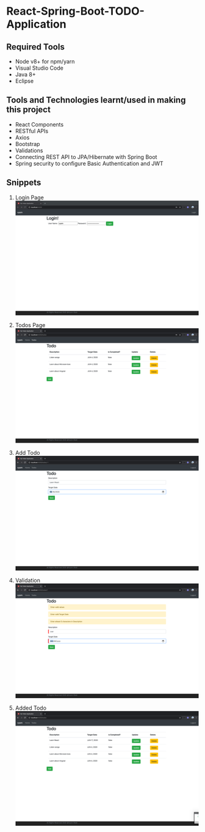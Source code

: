 # React-Spring-Boot-TODO-Application


## Required Tools
* Node v8+ for npm/yarn
* Visual Studio Code
* Java 8+
* Eclipse

## Tools and Technologies learnt/used in making this project
* React Components
* RESTful APIs
* Axios
* Bootstrap
* Validations
* Connecting REST API to JPA/Hibernate with Spring Boot
* Spring security to configure Basic Authentication and JWT

## Snippets
1. Login Page
![Login Page](https://github.com/vyom-shah/Angular-Sprint-boot-TODO-Application/blob/master/1_todo_angular_login.png)

2. Todos Page
![Todos Page](https://github.com/vyom-shah/Angular-Sprint-boot-TODO-Application/blob/master/2_todo_angular_todos.png)

2. Add Todo
![Add Todo](https://github.com/vyom-shah/Angular-Sprint-boot-TODO-Application/blob/master/3_todo_angular_add.png)

3. Validation
![Validation](https://github.com/vyom-shah/Angular-Sprint-boot-TODO-Application/blob/master/todo_angular.png)

4. Added Todo
![Added Todo](https://github.com/vyom-shah/Angular-Sprint-boot-TODO-Application/blob/master/4_todo_angular_added.png)

